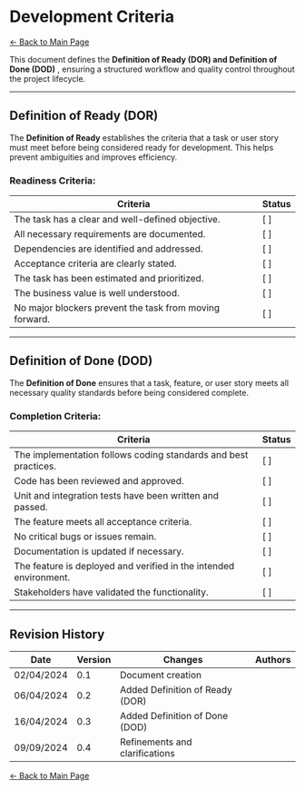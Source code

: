 
# Development Criteria

[← Back to Main Page](../../index.md)

This document defines the  **Definition of Ready (DOR) and Definition of Done (DOD)** , ensuring a structured workflow and quality control throughout the project lifecycle.

---

## Definition of Ready (DOR)

The **Definition of Ready** establishes the criteria that a task or user story must meet before being considered ready for development. This helps prevent ambiguities and improves efficiency.

### Readiness Criteria:

| Criteria                                                | Status |
| ------------------------------------------------------- | ------ |
| The task has a clear and well-defined objective.        | [ ]    |
| All necessary requirements are documented.              | [ ]    |
| Dependencies are identified and addressed.              | [ ]    |
| Acceptance criteria are clearly stated.                 | [ ]    |
| The task has been estimated and prioritized.            | [ ]    |
| The business value is well understood.                  | [ ]    |
| No major blockers prevent the task from moving forward. | [ ]    |

---

## Definition of Done (DOD)

The **Definition of Done** ensures that a task, feature, or user story meets all necessary quality standards before being considered complete.

### Completion Criteria:

| Criteria                                                          | Status |
| ----------------------------------------------------------------- | ------ |
| The implementation follows coding standards and best practices.   | [ ]    |
| Code has been reviewed and approved.                              | [ ]    |
| Unit and integration tests have been written and passed.          | [ ]    |
| The feature meets all acceptance criteria.                        | [ ]    |
| No critical bugs or issues remain.                                | [ ]    |
| Documentation is updated if necessary.                            | [ ]    |
| The feature is deployed and verified in the intended environment. | [ ]    |
| Stakeholders have validated the functionality.                    | [ ]    |

---

## Revision History

| Date       | Version | Changes                         | Authors |
| ---------- | ------- | ------------------------------- | ------- |
| 02/04/2024 | 0.1     | Document creation               |         |
| 06/04/2024 | 0.2     | Added Definition of Ready (DOR) |         |
| 16/04/2024 | 0.3     | Added Definition of Done (DOD)  |         |
| 09/09/2024 | 0.4     | Refinements and clarifications  |         |

[← Back to Main Page](../../index.md)
